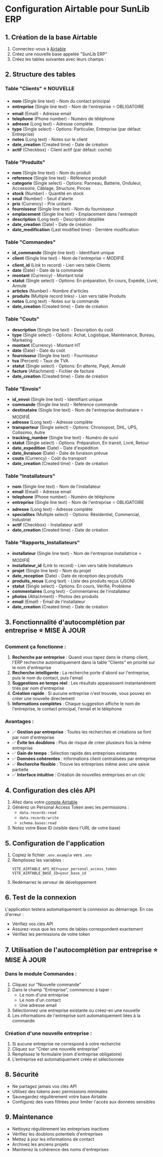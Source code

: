 # Configuration Airtable pour SunLib ERP

## 1. Création de la base Airtable

1. Connectez-vous à [Airtable](https://airtable.com)
2. Créez une nouvelle base appelée "SunLib ERP"
3. Créez les tables suivantes avec leurs champs :

## 2. Structure des tables

### Table "Clients" ⭐ NOUVELLE
- **nom** (Single line text) - Nom du contact principal
- **entreprise** (Single line text) - Nom de l'entreprise ⭐ OBLIGATOIRE
- **email** (Email) - Adresse email
- **telephone** (Phone number) - Numéro de téléphone
- **adresse** (Long text) - Adresse complète
- **type** (Single select) - Options: Particulier, Entreprise (par défaut: Entreprise)
- **notes** (Long text) - Notes sur le client
- **date_creation** (Created time) - Date de création
- **actif** (Checkbox) - Client actif (par défaut: coché)

### Table "Produits"
- **nom** (Single line text) - Nom du produit
- **reference** (Single line text) - Référence produit
- **categorie** (Single select) - Options: Panneau, Batterie, Onduleur, Accessoire, Câblage, Structure, Pinces
- **stock** (Number) - Quantité en stock
- **seuil** (Number) - Seuil d'alerte
- **prix** (Currency) - Prix unitaire
- **fournisseur** (Single line text) - Nom du fournisseur
- **emplacement** (Single line text) - Emplacement dans l'entrepôt
- **description** (Long text) - Description détaillée
- **date_creation** (Date) - Date de création
- **date_modification** (Last modified time) - Dernière modification

### Table "Commandes"
- **id_commande** (Single line text) - Identifiant unique
- **client** (Single line text) - Nom de l'entreprise ⭐ MODIFIÉ
- **client_id** (Link to record) - Lien vers table Clients
- **date** (Date) - Date de la commande
- **montant** (Currency) - Montant total
- **statut** (Single select) - Options: En préparation, En cours, Expédié, Livré, Annulé
- **articles** (Number) - Nombre d'articles
- **produits** (Multiple record links) - Lien vers table Produits
- **notes** (Long text) - Notes sur la commande
- **date_creation** (Created time) - Date de création

### Table "Couts"
- **description** (Single line text) - Description du coût
- **type** (Single select) - Options: Achat, Logistique, Maintenance, Bureau, Marketing
- **montant** (Currency) - Montant HT
- **date** (Date) - Date du coût
- **fournisseur** (Single line text) - Fournisseur
- **tva** (Percent) - Taux de TVA
- **statut** (Single select) - Options: En attente, Payé, Annulé
- **facture** (Attachment) - Fichier de facture
- **date_creation** (Created time) - Date de création

### Table "Envois"
- **id_envoi** (Single line text) - Identifiant unique
- **commande** (Single line text) - Référence commande
- **destinataire** (Single line text) - Nom de l'entreprise destinataire ⭐ MODIFIÉ
- **adresse** (Long text) - Adresse complète
- **transporteur** (Single select) - Options: Chronopost, DHL, UPS, Colissimo, Autre
- **tracking_number** (Single line text) - Numéro de suivi
- **statut** (Single select) - Options: Préparation, En transit, Livré, Retour
- **date_expedition** (Date) - Date d'expédition
- **date_livraison** (Date) - Date de livraison prévue
- **couts** (Currency) - Coût du transport
- **date_creation** (Created time) - Date de création

### Table "Installateurs"
- **nom** (Single line text) - Nom de l'installateur
- **email** (Email) - Adresse email
- **telephone** (Phone number) - Numéro de téléphone
- **entreprise** (Single line text) - Nom de l'entreprise ⭐ OBLIGATOIRE
- **adresse** (Long text) - Adresse complète
- **specialites** (Multiple select) - Options: Résidentiel, Commercial, Industriel
- **actif** (Checkbox) - Installateur actif
- **date_creation** (Created time) - Date de création

### Table "Rapports_Installateurs"
- **installateur** (Single line text) - Nom de l'entreprise installatrice ⭐ MODIFIÉ
- **installateur_id** (Link to record) - Lien vers table Installateurs
- **projet** (Single line text) - Nom du projet
- **date_reception** (Date) - Date de réception des produits
- **produits_recus** (Long text) - Liste des produits reçus (JSON)
- **statut** (Single select) - Options: En cours, Vérifié, Problème
- **commentaires** (Long text) - Commentaires de l'installateur
- **photos** (Attachment) - Photos des produits
- **email** (Email) - Email de l'installateur
- **date_creation** (Created time) - Date de création

## 3. Fonctionnalité d'autocomplétion par entreprise ⭐ MISE À JOUR

### Comment ça fonctionne :
1. **Recherche par entreprise** : Quand vous tapez dans le champ client, l'ERP recherche automatiquement dans la table "Clients" en priorité sur le nom d'entreprise
2. **Recherche intelligente** : La recherche porte d'abord sur l'entreprise, puis le nom du contact, puis l'email
3. **Suggestions en temps réel** : Les résultats apparaissent instantanément triés par nom d'entreprise
4. **Création rapide** : Si aucune entreprise n'est trouvée, vous pouvez en créer une nouvelle directement
5. **Informations complètes** : Chaque suggestion affiche le nom de l'entreprise, le contact principal, l'email et le téléphone

### Avantages :
- ✅ **Gestion par entreprise** : Toutes les recherches et créations se font par nom d'entreprise
- ✅ **Évite les doublons** : Plus de risque de créer plusieurs fois la même entreprise
- ✅ **Gain de temps** : Sélection rapide des entreprises existantes
- ✅ **Données cohérentes** : Informations client centralisées par entreprise
- ✅ **Recherche flexible** : Trouve les entreprises même avec une saisie partielle
- ✅ **Interface intuitive** : Création de nouvelles entreprises en un clic

## 4. Configuration des clés API

1. Allez dans votre [compte Airtable](https://airtable.com/account)
2. Générez un Personal Access Token avec les permissions :
   - `data.records:read`
   - `data.records:write`
   - `schema.bases:read`
3. Notez votre Base ID (visible dans l'URL de votre base)

## 5. Configuration de l'application

1. Copiez le fichier `.env.example` vers `.env`
2. Remplissez les variables :
   ```
   VITE_AIRTABLE_API_KEY=your_personal_access_token
   VITE_AIRTABLE_BASE_ID=your_base_id
   ```
3. Redémarrez le serveur de développement

## 6. Test de la connexion

L'application testera automatiquement la connexion au démarrage. En cas d'erreur :
- Vérifiez vos clés API
- Assurez-vous que les noms de tables correspondent exactement
- Vérifiez les permissions de votre token

## 7. Utilisation de l'autocomplétion par entreprise ⭐ MISE À JOUR

### Dans le module Commandes :
1. Cliquez sur "Nouvelle commande"
2. Dans le champ "Entreprise", commencez à taper :
   - Le nom d'une entreprise
   - Le nom d'un contact
   - Une adresse email
3. Sélectionnez une entreprise existante ou créez-en une nouvelle
4. Les informations de l'entreprise sont automatiquement liées à la commande

### Création d'une nouvelle entreprise :
1. Si aucune entreprise ne correspond à votre recherche
2. Cliquez sur "Créer une nouvelle entreprise"
3. Remplissez le formulaire (nom d'entreprise obligatoire)
4. L'entreprise est automatiquement créée et sélectionnée

## 8. Sécurité

- Ne partagez jamais vos clés API
- Utilisez des tokens avec permissions minimales
- Sauvegardez régulièrement votre base Airtable
- Configurez des vues filtrées pour limiter l'accès aux données sensibles

## 9. Maintenance

- Nettoyez régulièrement les entreprises inactives
- Vérifiez les doublons potentiels d'entreprises
- Mettez à jour les informations de contact
- Archivez les anciens projets
- Maintenez la cohérence des noms d'entreprises